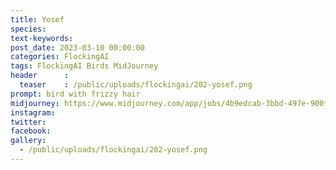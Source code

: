 ```yaml
---
title: Yosef
species: 
text-keywords: 
post_date: 2023-03-10 00:00:00
categories: FlockingAI
tags: FlockingAI Birds MidJourney 
header      :
  teaser    : /public/uploads/flockingai/202-yosef.png
prompt: bird with frizzy hair 
midjourney: https://www.midjourney.com/app/jobs/4b9edcab-3bbd-497e-900f-7ad8483c3acc
instagram: 
twitter: 
facebook: 
gallery: 
  - /public/uploads/flockingai/202-yosef.png
---
```


